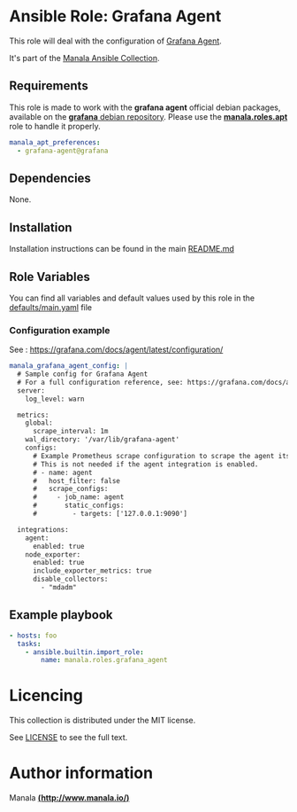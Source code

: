 # Ansible Role: Grafana Agent

This role will deal with the configuration of [Grafana Agent](https://grafana.com/docs/agent/latest/).

It's part of the [Manala Ansible Collection](https://galaxy.ansible.com/manala/roles).

## Requirements

This role is made to work with the __grafana agent__ official debian packages, available on the [__grafana__ debian repository](https://grafana.com/docs/agent/latest/set-up/install-agent-linux/#install-on-debian-or-ubuntu). Please use the [**manala.roles.apt**](../apt/) role to handle it properly.

```yaml
manala_apt_preferences:
  - grafana-agent@grafana
```

## Dependencies

None.

## Installation

Installation instructions can be found in the main [README.md](https://github.com/manala/ansible-roles/blob/main/README.md)

## Role Variables

You can find all variables and default values used by this role in the [defaults/main.yaml](./defaults/main.yaml) file

### Configuration example

See : https://grafana.com/docs/agent/latest/configuration/

```yaml
manala_grafana_agent_config: |
  # Sample config for Grafana Agent
  # For a full configuration reference, see: https://grafana.com/docs/agent/latest/configuration/.
  server:
    log_level: warn

  metrics:
    global:
      scrape_interval: 1m
    wal_directory: '/var/lib/grafana-agent'
    configs:
      # Example Prometheus scrape configuration to scrape the agent itself for metrics.
      # This is not needed if the agent integration is enabled.
      # - name: agent
      #   host_filter: false
      #   scrape_configs:
      #     - job_name: agent
      #       static_configs:
      #         - targets: ['127.0.0.1:9090']

  integrations:
    agent:
      enabled: true
    node_exporter:
      enabled: true
      include_exporter_metrics: true
      disable_collectors:
        - "mdadm"
```

## Example playbook

```yaml
- hosts: foo
  tasks:
    - ansible.builtin.import_role:  
        name: manala.roles.grafana_agent
```

# Licencing

This collection is distributed under the MIT license.

See [LICENSE](https://opensource.org/licenses/MIT) to see the full text.

# Author information

Manala [**(http://www.manala.io/)**](http://www.manala.io)
